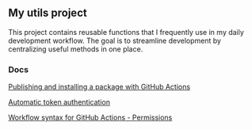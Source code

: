 ## My utils project

This project contains reusable functions that I frequently use in my daily development workflow. The goal is to streamline development by centralizing useful methods in one place.

### Docs

[Publishing and installing a package with GitHub Actions
](https://docs.github.com/en/packages/managing-github-packages-using-github-actions-workflows/publishing-and-installing-a-package-with-github-actions)

[Automatic token authentication
](https://docs.github.com/en/actions/security-for-github-actions/security-guides/automatic-token-authentication#permissions-for-the-github_token)

[Workflow syntax for GitHub Actions - Permissions](https://docs.github.com/en/actions/writing-workflows/workflow-syntax-for-github-actions#permissions)
